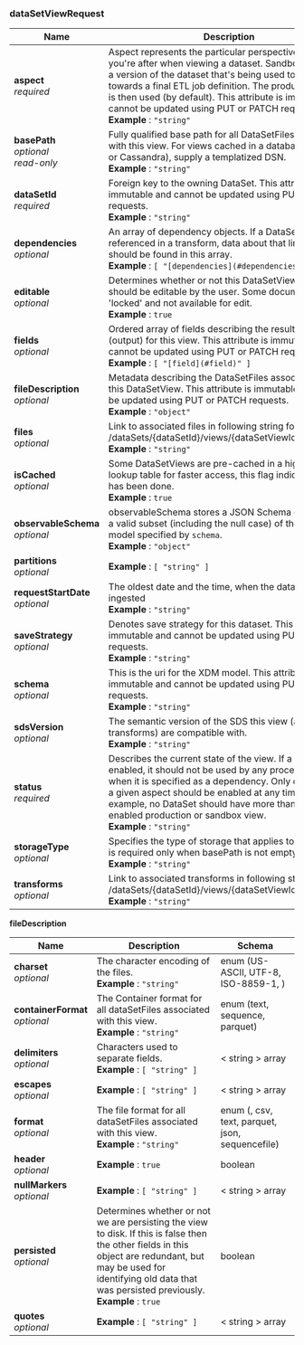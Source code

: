 
<a name="datasetviewrequest"></a>
### dataSetViewRequest

|Name|Description|Schema|
|---|---|---|
|**aspect**  <br>*required*|Aspect represents the particular perspective or target you're after when viewing a dataset. Sandbox views are a version of the dataset that's being used to iterate towards a final ETL job definition. The production aspect is then used (by default). This attribute is immutable and cannot be updated using PUT or PATCH requests.  <br>**Example** : `"string"`|enum (production, sandbox)|
|**basePath**  <br>*optional*  <br>*read-only*|Fully qualified base path for all DataSetFiles associated with this view. For views cached in a database (HBase or Cassandra), supply a templatized DSN.  <br>**Example** : `"string"`|string|
|**dataSetId**  <br>*required*|Foreign key to the owning DataSet. This attribute is immutable and cannot be updated using PUT or PATCH requests.  <br>**Example** : `"string"`|string|
|**dependencies**  <br>*optional*|An array of dependency objects. If a DataSetView is referenced in a transform, data about that linkage should be found in this array.  <br>**Example** : `[ "[dependencies](#dependencies)" ]`|< [dependencies](dependencies.md#dependencies) > array|
|**editable**  <br>*optional*|Determines whether or not this DataSetView definition should be editable by the user.  Some documents are 'locked' and not available for edit.  <br>**Example** : `true`|boolean|
|**fields**  <br>*optional*|Ordered array of fields describing the resulting schema (output) for this view. This attribute is immutable and cannot be updated using PUT or PATCH requests.  <br>**Example** : `[ "[field](#field)" ]`|< [field](field.md#field) > array|
|**fileDescription**  <br>*optional*|Metadata describing the DataSetFiles associated with this DataSetView. This attribute is immutable and cannot be updated using PUT or PATCH requests.  <br>**Example** : `"object"`|[fileDescription](#datasetviewrequest-filedescription)|
|**files**  <br>*optional*|Link to associated files in following string format /dataSets/{dataSetId}/views/{dataSetViewId}/files  <br>**Example** : `"string"`|string|
|**isCached**  <br>*optional*|Some DataSetViews are pre-cached in a high-speed lookup table for faster access, this flag indicates if that has been done.  <br>**Example** : `true`|boolean|
|**observableSchema**  <br>*optional*|observableSchema stores a JSON Schema object that is a valid subset (including the null case) of the XDM model specified by `schema`.  <br>**Example** : `"object"`|object|
|**partitions**  <br>*optional*|**Example** : `[ "string" ]`|< string > array|
|**requestStartDate**  <br>*optional*|The oldest date and the time, when the data was last ingested  <br>**Example** : `"string"`|string|
|**saveStrategy**  <br>*optional*|Denotes save strategy for this dataset. This attribute is immutable and cannot be updated using PUT or PATCH requests.  <br>**Example** : `"string"`|enum (append, overwrite, delta)|
|**schema**  <br>*optional*|This is the uri for the XDM model. This attribute is immutable and cannot be updated using PUT or PATCH requests.  <br>**Example** : `"string"`|string|
|**sdsVersion**  <br>*optional*|The semantic version of the SDS this view (and it's transforms) are compatible with.  <br>**Example** : `"string"`|string|
|**status**  <br>*required*|Describes the current state of the view.  If a view is not enabled, it should not be used by any process even when it is specified as a dependency. Only one view of a given aspect should be enabled at any time. For example, no DataSet should have more than one enabled production or sandbox view.  <br>**Example** : `"string"`|enum (enabled, disabled)|
|**storageType**  <br>*optional*|Specifies the type of storage that applies to basePath. It is required only when basePath is not empty.  <br>**Example** : `"string"`|enum (s3, hdfs, azure-blob)|
|**transforms**  <br>*optional*|Link to associated transforms in following string format /dataSets/{dataSetId}/views/{dataSetViewId}/transforms  <br>**Example** : `"string"`|string|

<a name="datasetviewrequest-filedescription"></a>
**fileDescription**

|Name|Description|Schema|
|---|---|---|
|**charset**  <br>*optional*|The character encoding of the files.  <br>**Example** : `"string"`|enum (US-ASCII, UTF-8, ISO-8859-1, )|
|**containerFormat**  <br>*optional*|The Container format for all dataSetFiles associated with this view.  <br>**Example** : `"string"`|enum (text, sequence, parquet)|
|**delimiters**  <br>*optional*|Characters used to separate fields.  <br>**Example** : `[ "string" ]`|< string > array|
|**escapes**  <br>*optional*|**Example** : `[ "string" ]`|< string > array|
|**format**  <br>*optional*|The file format for all dataSetFiles associated with this view.  <br>**Example** : `"string"`|enum (, csv, text, parquet, json, sequencefile)|
|**header**  <br>*optional*|**Example** : `true`|boolean|
|**nullMarkers**  <br>*optional*|**Example** : `[ "string" ]`|< string > array|
|**persisted**  <br>*optional*|Determines whether or not we are persisting the view to disk.  If this is false then the other fields in this object are redundant, but may be used for identifying old data that was persisted previously.  <br>**Example** : `true`|boolean|
|**quotes**  <br>*optional*|**Example** : `[ "string" ]`|< string > array|



